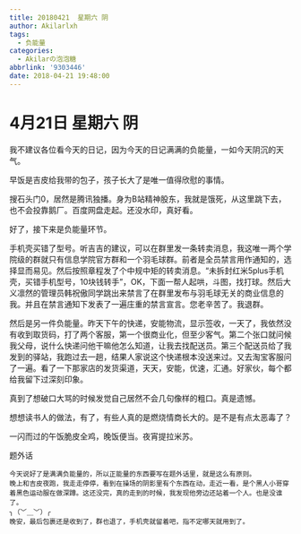 ```yaml
---
title: 20180421  星期六 阴
author: Akilarlxh
tags:
  - 负能量
categories:
  - Akilarの泡泡糖
abbrlink: '9303446'
date: 2018-04-21 19:48:00
---
```

 # 4月21日 星期六 阴
 
我不建议各位看今天的日记，因为今天的日记满满的负能量，一如今天阴沉的天气。

早饭是吉皮给我带的包子，孩子长大了是唯一值得欣慰的事情。

搜石头门0，居然是腾讯独播。身为B站精神股东，我就是饿死，从这里跳下去，也不会投靠鹅厂。百度网盘走起。还没水印，真好看。

好了，接下来是负能量环节。

手机壳买错了型号。听吉吉的建议，可以在群里发一条转卖消息，我这唯一两个学院级的群就只有信息学院官方群和一个羽毛球群。前者是全员禁言用作通知的，选择显而易见。然后按照章程发了个中规中矩的转卖消息。“未拆封红米5plus手机壳，买错手机型号，10块钱转手”，OK，下面一帮人起哄，斗图，找打球。然后大义凛然的管理员韩祝傲同学跳出来禁言了在群里发布与羽毛球无关的商业信息的我。并且在禁言通知下发表了一遍庄重的禁言宣言。您老辛苦了。我退群。

然后是另一件负能量。昨天下午的快递，安能物流，显示签收，一天了，我依然没有收到取货码，打了两个客服，第一个很商业化，但至少客气。第二个张口就问候我父母，说什么快递问他干嘛他怎么知道，让我去找配送员。第三个配送员给了我发到的驿站，我跑过去一趟，结果人家说这个快递根本没送来过。又去淘宝客服问了一遍。看了一下那家店的发货渠道，天天，安能，优速，汇通。好家伙，每个都给我留下过深刻印象。

真到了想破口大骂的时候发觉自己居然不会几句像样的粗口。真是遗憾。

想想读书人的做法，有了，有些人真的是燃烧情商长大的。是不是有点太恶毒了？

一闪而过的午饭脆皮全鸡，晚饭便当。夜宵提拉米苏。

题外话
```
今天说好了是满满负能量的，所以正能量的东西要写在题外话里，就是这么有原则。
晚上和吉皮夜跑，我走走停停，看到在操场的阴影里有个东西在动，走近一看，是个黑人小哥穿着黑色运动服在做深蹲。这还没完，真的走到的时候，我发现他旁边还站着一个人。也是没谁了。
╮（﹀＿﹀）╭
晚安，最后包裹还是收到了，群也退了，手机壳就留着吧，指不定哪天就用到了。
```